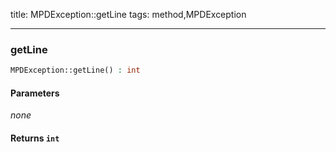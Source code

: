 title: MPDException::getLine
tags: method,MPDException

---

<div class="method">
<h3 class="method-name">getLine</h3>
<p></p>

```php
MPDException::getLine() : int
```

#### Parameters

*none*


#### Returns `int`



</div>